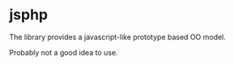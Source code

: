 # jsphp

The library provides a javascript-like prototype based OO model.

Probably not a good idea to use.
